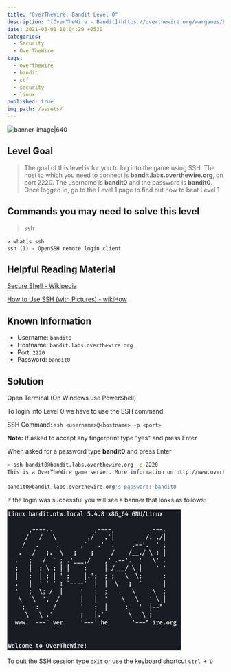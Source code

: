 ```yaml
---
title: "OverTheWire: Bandit Level 0"
description: "[OverTheWire - Bandit](https://overthewire.org/wargames/bandit/bandit0.html)"
date: 2021-03-01 10:04:29 +0530
categories:
  - Security
  - OverTheWire
tags:
  - overthewire
  - bandit
  - ctf
  - security
  - linux
published: true
img_path: /assets/
---
```


![banner-image|640](overthewire-banner.png)

## Level Goal

> The goal of this level is for you to log into the game using SSH. The host to which you need to connect is **bandit.labs.overthewire.org**, on port 2220. The username is **bandit0** and the password is **bandit0**. Once logged in, go to the Level 1 page to find out how to beat Level 1

## Commands you may need to solve this level

> ssh

```
> whatis ssh   
ssh (1) - OpenSSH remote login client
```

## Helpful Reading Material

[Secure Shell - Wikipedia](https://en.wikipedia.org/wiki/SSH_(Secure_Shell))

[How to Use SSH (with Pictures) - wikiHow](https://www.wikihow.com/Use-SSH)

## Known Information

*   Username: `bandit0`
*   Hostname: `bandit.labs.overthewire.org`
*   Port: `2220`
*   Password: `bandit0`

## Solution

Open Terminal (On Windows use PowerShell)

To login into Level 0 we have to use the SSH command

SSH Command: `ssh <username>@<hostname> -p <port>`

**Note:** If asked to accept any fingerprint type "yes" and press Enter

When asked for a password type **bandit0** and press Enter

```bash
> ssh bandit0@bandit.labs.overthewire.org -p 2220   
This is a OverTheWire game server. More information on http://www.overthewire.org/wargames

bandit0@bandit.labs.overthewire.org's password: bandit0
```

If the login was successful you will see a banner that looks as follows:

![Logged into Level 0|360](images/bandit-0/level-0-login.png)

To quit the SSH session type `exit` or use the keyboard shortcut `Ctrl + D`
